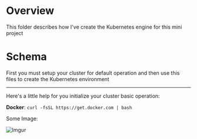 # Overview

This folder describes how I've create the Kubernetes engine for this mini project

# Schema

First you must setup your cluster for default operation and then use this files to create the Kubernetes environment

---

Here's a little help for you initialize your cluster basic operation:

**Docker**: `curl -fsSL https://get.docker.com | bash`





Some Image:

![Imgur](https://i.imgur.com/QGvld6Y.jpg)
